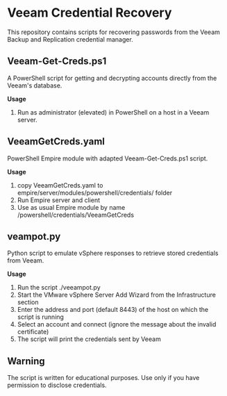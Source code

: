 
# Veeam Credential Recovery

This repository contains scripts for recovering passwords from the
Veeam Backup and Replication credential manager.

## Veeam-Get-Creds.ps1
A PowerShell script for getting and decrypting accounts directly from the Veeam's database.

**Usage**
1. Run as administrator (elevated) in PowerShell on a host in a Veeam server.

## VeeamGetCreds.yaml
PowerShell Empire module with adapted Veeam-Get-Creds.ps1 script.

**Usage**
1. copy VeeamGetCreds.yaml to empire/server/modules/powershell/credentials/ folder
2. Run Empire server and client
3. Use as usual Empire module by name /powershell/credentials/VeeamGetCreds


## veampot.py
Python script to emulate vSphere responses to retrieve stored credentials from Veeam.

**Usage**
1. Run the script ./veeampot.py
2. Start the  VMware vSphere Server Add Wizard from the Infrastructure section
3. Enter the address and port (default 8443) of the host on which the script is running
4. Select an account and connect (ignore the message about the invalid certificate)
5. The script will print the credentials sent by Veeam


## Warning
The script is written for educational purposes. Use only if you have permission to disclose credentials.
